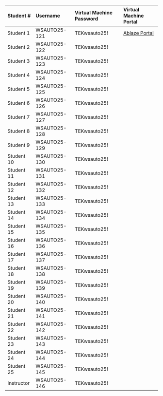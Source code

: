 | Student # | Username     | Virtual Machine Password | Virtual Machine Portal |
|:----------|:-------------|:-------------------------|:-----------------------|
| Student 1 | WSAUTO25-121 | TEKwsauto25!             | [Ablaze Portal](https://my.ablazedesktop.com) |
| Student 2 | WSAUTO25-122 | TEKwsauto25!             |                        |
| Student 3 | WSAUTO25-123 | TEKwsauto25!             |                        |
| Student 4 | WSAUTO25-124 | TEKwsauto25!             |                        |
| Student 5 | WSAUTO25-125 | TEKwsauto25!             |                        |
| Student 6 | WSAUTO25-126 | TEKwsauto25!             |                        |
| Student 7 | WSAUTO25-127 | TEKwsauto25!             |                        |
| Student 8 | WSAUTO25-128 | TEKwsauto25!             |                        |
| Student 9 | WSAUTO25-129 | TEKwsauto25!             |                        |
| Student 10| WSAUTO25-130 | TEKwsauto25!             |                        |
| Student 11| WSAUTO25-131 | TEKwsauto25!             |                        |
| Student 12| WSAUTO25-132 | TEKwsauto25!             |                        |
| Student 13| WSAUTO25-133 | TEKwsauto25!             |                        |
| Student 14| WSAUTO25-134 | TEKwsauto25!             |                        |
| Student 15| WSAUTO25-135 | TEKwsauto25!             |                        |
| Student 16| WSAUTO25-136 | TEKwsauto25!             |                        |
| Student 17| WSAUTO25-137 | TEKwsauto25!             |                        |
| Student 18| WSAUTO25-138 | TEKwsauto25!             |                        |
| Student 19| WSAUTO25-139 | TEKwsauto25!             |                        |
| Student 20| WSAUTO25-140 | TEKwsauto25!             |                        |
| Student 21| WSAUTO25-141 | TEKwsauto25!             |                        |
| Student 22| WSAUTO25-142 | TEKwsauto25!             |                        |
| Student 23| WSAUTO25-143 | TEKwsauto25!             |                        |
| Student 24| WSAUTO25-144 | TEKwsauto25!             |                        |
| Student 25| WSAUTO25-145 | TEKwsauto25!             |                        |
| Instructor| WSAUTO25-146 | TEKwsauto25!             |                        |
